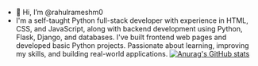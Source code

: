 - 👋 Hi, I’m @rahulrameshm0
- I'm a self-taught Python full-stack developer with experience in HTML, CSS, and JavaScript, along with backend development using Python, Flask, Django, and databases. I've built frontend web pages and developed basic Python projects. Passionate about learning, improving my skills, and building real-world applications.
[![Anurag's GitHub stats](https://github-readme-stats.vercel.app/api?username=rahulrameshm0)](https://github.com/anuraghazra/github-readme-stats)

